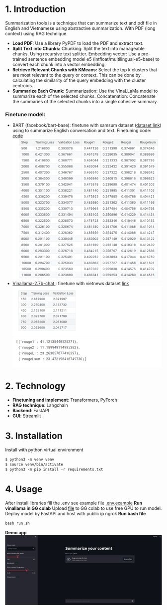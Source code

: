 # 1. Introduction 
Summarization tools is a technique that can summarize text and pdf file in English and Vietnamese using abstractive summarization.
With PDF (long context) using RAG technique. 
- **Load PDF**: Use a library PyPDF to load the PDF and extract text.
- **Split Text into Chunks:**
Chunking: Split the text into manageable chunks. Using recursive text splitter.
Embedding vector: Use a pre-trained sentence embedding model e5 (intfloat/multilingual-e5-base) to convert each chunk into a vector embedding.
- **Retrieve Relevant Chunks with KMeans:**
Select the top k clusters that are most relevant to the query or context. This can be done by calculating the similarity of the query embedding with the cluster centroids.
- **Summarize Each Chunk:**
Summarization: Use the VinaLLaMa model to summarize each of the selected chunks.
Concatenation: Concatenate the summaries of the selected chunks into a single cohesive summary.
### Finetune model:
- BART (facebook/bart-base): finetune with samsum dataset ([dataset link](Samsung/samsum)) using to summarize English conversation and text.
Finetuning code: [code](./notebook/dialoguesum.ipynb)
![](./image/Screenshot%20from%202024-05-29%2018-51-00.png)
- [Vinallama-2.7b-chat ](vilm/vinallama-2.7b-chat): finetune with vietnews dataset [link](harouzie/vietnews)
![](./image/Screenshot%20from%202024-05-29%2018-58-21.png)
![](./image/Screenshot%20from%202024-05-29%2018-59-35.png)
# 2. Technology 
- **Finetuning and implement**: Transformers, PyTorch
- **RAG technique**: Langchain
- **Backend**: FastAPI 
- **GUI**: Streamlit
# 3. Installation 
Install with python virtual environment
```
$ python3 -m venv venv
$ source venv/bin/activate
$ python3 -m pip install -r requirements.txt
```
# 4. Usage
After install libraries fill the .env see example file [.env.example]()
**Run vinallama in GG colab**
Upload [file](./notebook/HostLlama2BehindAPI.ipynb) to GG colab to use free GPU to run model. Deploy model by FastAPI and host with public ip ngrok
**Run bash file** 
```
bash run.sh
```
**Demo app**
![](./image/Screenshot%20from%202024-05-29%2021-03-57.png)
